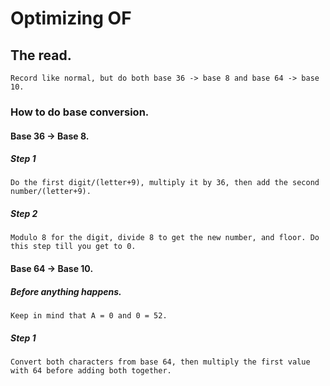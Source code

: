 # Optimizing OF

## The read.

```
Record like normal, but do both base 36 -> base 8 and base 64 -> base 10.
```

### How to do base conversion.

#### Base 36 -> Base 8.

##### Step 1

```
Do the first digit/(letter+9), multiply it by 36, then add the second number/(letter+9).
```

##### Step 2

```
Modulo 8 for the digit, divide 8 to get the new number, and floor. Do this step till you get to 0.
```

#### Base 64 -> Base 10.

##### Before anything happens.

```
Keep in mind that A = 0 and 0 = 52.
```

##### Step 1

```
Convert both characters from base 64, then multiply the first value with 64 before adding both together.
```

